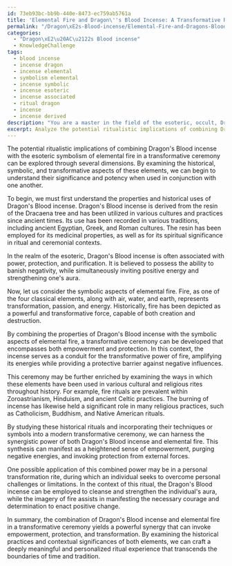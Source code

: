```yaml
---
id: 73eb93bc-bb9b-440e-8473-ec759ab5761a
title: 'Elemental Fire and Dragon\''s Blood Incense: A Transformative Ritual'
permalink: "/Dragon\xE2s-Blood-incense/Elemental-Fire-and-Dragons-Blood-Incense-A-Transformative-Ritual/"
categories:
  - "Dragon\xE2\u20AC\u2122s Blood incense"
  - KnowledgeChallenge
tags:
  - blood incense
  - incense dragon
  - incense elemental
  - symbolism elemental
  - incense symbolic
  - incense esoteric
  - incense associated
  - ritual dragon
  - incense
  - incense derived
description: "You are a master in the field of the esoteric, occult, Dragon\xE2\u20AC\u2122s Blood incense and Education. You are a writer of tests, challenges, books and deep knowledge on Dragon\xE2\u20AC\u2122s Blood incense for initiates and students to gain deep insights and understanding from. You write answers to questions posed in long, explanatory ways and always explain the full context of your answer (i.e., related concepts, formulas, examples, or history), as well as the step-by-step thinking process you take to answer the challenges. Be rigorous and thorough, and summarize the key themes, ideas, and conclusions at the end."
excerpt: Analyze the potential ritualistic implications of combining Dragon's Blood incense with the esoteric symbolism of elemental fire in a transformative ceremony; integrate the contextual significances of both empowerment and protection, as well as connections to historical practices in the rites of various traditions.
---
```

The potential ritualistic implications of combining Dragon's Blood incense with the esoteric symbolism of elemental fire in a transformative ceremony can be explored through several dimensions. By examining the historical, symbolic, and transformative aspects of these elements, we can begin to understand their significance and potency when used in conjunction with one another.

To begin, we must first understand the properties and historical uses of Dragon's Blood incense. Dragon's Blood incense is derived from the resin of the Dracaena tree and has been utilized in various cultures and practices since ancient times. Its use has been recorded in various traditions, including ancient Egyptian, Greek, and Roman cultures. The resin has been employed for its medicinal properties, as well as for its spiritual significance in ritual and ceremonial contexts.

In the realm of the esoteric, Dragon's Blood incense is often associated with power, protection, and purification. It is believed to possess the ability to banish negativity, while simultaneously inviting positive energy and strengthening one's aura.

Now, let us consider the symbolic aspects of elemental fire. Fire, as one of the four classical elements, along with air, water, and earth, represents transformation, passion, and energy. Historically, fire has been depicted as a powerful and transformative force, capable of both creation and destruction.

By combining the properties of Dragon's Blood incense with the symbolic aspects of elemental fire, a transformative ceremony can be developed that encompasses both empowerment and protection. In this context, the incense serves as a conduit for the transformative power of fire, amplifying its energies while providing a protective barrier against negative influences.

This ceremony may be further enriched by examining the ways in which these elements have been used in various cultural and religious rites throughout history. For example, fire rituals are prevalent within Zoroastrianism, Hinduism, and ancient Celtic practices. The burning of incense has likewise held a significant role in many religious practices, such as Catholicism, Buddhism, and Native American rituals.

By studying these historical rituals and incorporating their techniques or symbols into a modern transformative ceremony, we can harness the synergistic power of both Dragon's Blood incense and elemental fire. This synthesis can manifest as a heightened sense of empowerment, purging negative energies, and invoking protection from external forces.

One possible application of this combined power may be in a personal transformation rite, during which an individual seeks to overcome personal challenges or limitations. In the context of this ritual, the Dragon's Blood incense can be employed to cleanse and strengthen the individual's aura, while the imagery of fire assists in manifesting the necessary courage and determination to enact positive change.

In summary, the combination of Dragon's Blood incense and elemental fire in a transformative ceremony yields a powerful synergy that can invoke empowerment, protection, and transformation. By examining the historical practices and contextual significances of both elements, we can craft a deeply meaningful and personalized ritual experience that transcends the boundaries of time and tradition.
